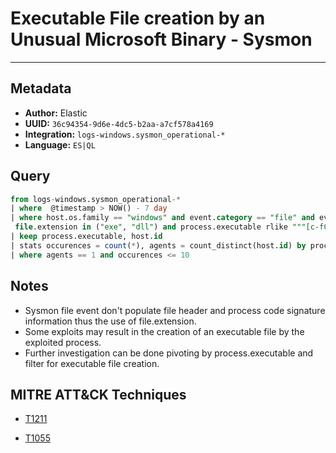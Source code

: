 # Executable File creation by an Unusual Microsoft Binary - Sysmon

---

## Metadata

- **Author:** Elastic
- **UUID:** `36c94354-9d6e-4dc5-b2aa-a7cf578a4169`
- **Integration:** `logs-windows.sysmon_operational-*`
- **Language:** `ES|QL`

## Query

```sql
from logs-windows.sysmon_operational-* 
| where  @timestamp > NOW() - 7 day 
| where host.os.family == "windows" and event.category == "file" and event.action == "FileCreate" and 
 file.extension in ("exe", "dll") and process.executable rlike """[c-fC-F]:\\Windows\\(System32|SysWOW64)\\[a-zA-Z0-9_]+.exe"""
| keep process.executable, host.id
| stats occurences = count(*), agents = count_distinct(host.id) by process.executable
| where agents == 1 and occurences <= 10
```

## Notes

- Sysmon file event don't populate file header and process code signature information thus the use of file.extension.
- Some exploits may result in the creation of an executable file by the exploited process.
- Further investigation can be done pivoting by process.executable and filter for executable file creation.
## MITRE ATT&CK Techniques

- [T1211](https://attack.mitre.org/techniques//T1211)

- [T1055](https://attack.mitre.org/techniques//T1055)

